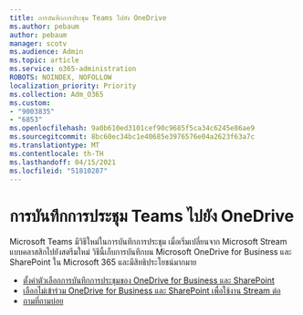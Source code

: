```yaml
---
title: การบันทึกการประชุม Teams ไปยัง OneDrive
ms.author: pebaum
author: pebaum
manager: scotv
ms.audience: Admin
ms.topic: article
ms.service: o365-administration
ROBOTS: NOINDEX, NOFOLLOW
localization_priority: Priority
ms.collection: Adm_O365
ms.custom:
- "9003835"
- "6853"
ms.openlocfilehash: 9a0b610ed3101cef90c9685f5ca34c6245e86ae9
ms.sourcegitcommit: 8bc60ec34bc1e40685e3976576e04a2623f63a7c
ms.translationtype: MT
ms.contentlocale: th-TH
ms.lasthandoff: 04/15/2021
ms.locfileid: "51810287"
---
```

# <a name="teams-meeting-recordings-to-onedrive"></a>การบันทึกการประชุม Teams ไปยัง OneDrive

Microsoft Teams มีวิธีใหม่ในการบันทึกการประชุม เมื่อเริ่มเปลี่ยนจาก Microsoft Stream แบบคลาสสิกไปยังสตรีม[](https://docs.microsoft.com/stream/streamnew/new-stream)ใหม่ วิธีนี้เก็บการบันทึกบน Microsoft OneDrive for Business และ SharePoint ใน Microsoft 365 และมีสิทธิประโยชน์มากมาย  

- [ตั้งค่าตัวเลือกการบันทึกการประชุมของ OneDrive for Business และ SharePoint](https://docs.microsoft.com/MicrosoftTeams/tmr-meeting-recording-change#set-up-the-meeting-recording-option-for-onedrive-for-business-and-sharepoint)
- [เลือกไม่เข้าร่วม OneDrive for Business และ SharePoint เพื่อใช้งาน Stream ต่อ](https://docs.microsoft.com/MicrosoftTeams/tmr-meeting-recording-change#opt-out-of-onedrive-for-business-and-sharepoint-to-continue-using-stream)  
- [ถามที่ถามบ่อย](https://docs.microsoft.com/MicrosoftTeams/tmr-meeting-recording-change#frequently-asked-questions)
